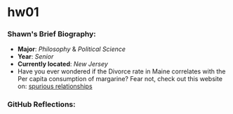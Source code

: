 # hw01

### Shawn's Brief Biography:
- **Major**: *Philosophy* & *Political Science*
- **Year**: *Senior*
- **Currently located**: *New Jersey*
- Have you ever wondered if the Divorce rate in Maine correlates with the Per capita consumption of margarine? Fear not, check out this website on: [spurious relationships](https://www.tylervigen.com/spurious-correlations)

### GitHub Reflections: